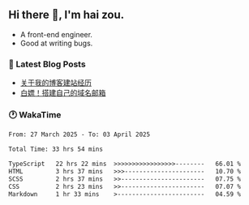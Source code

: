 ## Hi there 👋, I'm hai zou.

- A front-end engineer.
- Good at writing bugs.

### 📖 Latest Blog Posts
<!-- BLOG-POST-LIST:START -->
- [关于我的博客建站经历](https://www.izou.top/2025/01/blog-site-build/)
- [白嫖！搭建自己的域名邮箱](https://www.izou.top/2025/01/domain-mail/)
<!-- BLOG-POST-LIST:END -->

### 🕐 WakaTime
<!--START_SECTION:waka-->

```txt
From: 27 March 2025 - To: 03 April 2025

Total Time: 33 hrs 54 mins

TypeScript   22 hrs 22 mins  >>>>>>>>>>>>>>>>>--------   66.01 %
HTML         3 hrs 37 mins   >>>----------------------   10.70 %
SCSS         2 hrs 37 mins   >>-----------------------   07.75 %
CSS          2 hrs 23 mins   >>-----------------------   07.07 %
Markdown     1 hr 33 mins    >------------------------   04.59 %
```

<!--END_SECTION:waka-->
